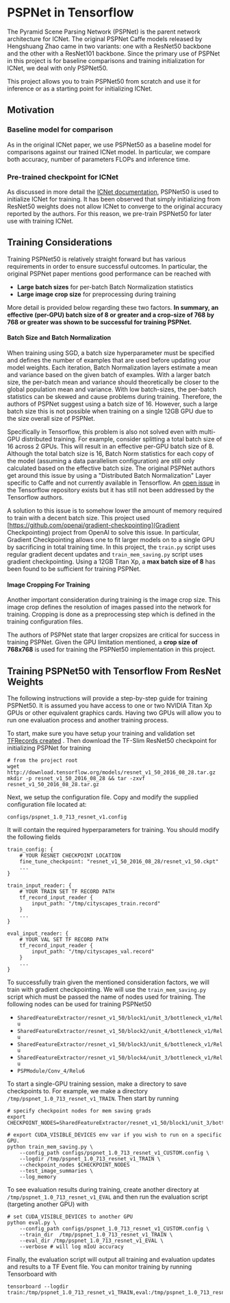 # PSPNet in Tensorflow

The Pyramid Scene Parsing Network (PSPNet) is the parent network architecture for ICNet. The original PSPNet Caffe models released by Hengshuang Zhao came in two variants: one with a ResNet50 backbone and the other with a ResNet101 backbone. Since the primary use of PSPNet in this project is for baseline comparisons and training initialization for ICNet, we deal with only PSPNet50.

This project allows you to train PSPNet50 from scratch and use it for inference or as a starting point for initializing ICNet.

## Motivation

### Baseline model for comparison
As in the original ICNet paper, we use PSPNet50 as a baseline model for comparisons against our trained ICNet model. In particular, we compare both accuracy, number of parameters FLOPs and inference time. 

### Pre-trained checkpoint for ICNet

As discussed in more detail the <a href='docs/installation.md'>ICNet documentation</a>, PSPNet50 is used to initialize ICNet for training. It has been observed that simply initializing from ResNet50 weights does not allow ICNet to converge to the original accuracy reported by the authors. For this reason, we pre-train PSPNet50 for later use with training ICNet.

## Training Considerations

Training PSPNet50 is relatively straight forward but has various requirements in order to ensure successful outcomes. In particular, the original PSPNet paper mentions good performance can be reached with

* **Large batch sizes** for per-batch Batch Normalization statistics
* **Large image crop size** for preprocessing during training

More detail is provided below regarding these two factors. **In summary, an effective (per-GPU) batch size of 8 or greater and a crop-size of 768 by 768 or greater was shown to be successful for training PSPNet.**

#### Batch Size and Batch Normalization
When training using SGD, a batch size hyperparameter must be specified and defines the number of examples that are used before updating your model weights. Each iteration, Batch Normalization layers estimate a mean and variance based on the given batch of examples. With a larger batch size, the per-batch mean and variance should theoretically be closer to the global population mean and variance. With low batch-sizes, the per-batch statistics can be skewed and cause problems during training. Therefore, the authors of PSPNet suggest using a batch size of 16. However, such a large batch size this is not possible when training on a single 12GB GPU due to the size overall size of PSPNet. 

Specifically in Tensorflow, this problem is also not solved even with multi-GPU distributed training. For example, consider splitting a total batch size of 16 across 2 GPUs. This will result in an effective per-GPU batch size of 8. Although the total batch size is 16, Batch Norm statistics for each copy of the model (assuming a data parallelism configuration) are still only calculated based on the effective batch size. The original PSPNet authors get around this issue by using a "Distributed Batch Normalization" Layer specific to Caffe and not currently available in Tensorflow. An [open issue](https://github.com/tensorflow/tensorflow/issues/7439) in the Tensorflow repository exists but it has still not been addressed by the Tensorflow authors.

A solution to this issue is to somehow lower the amount of memory required to train with a decent batch size. This project used [https://github.com/openai/gradient-checkpointing](Gradient Checkpointing) project from OpenAI to solve this issue. In particular, Gradient Checkpointing allows one to fit larger models on to a single GPU by sacrificing in total training time. In this project, the `train.py` script uses regular gradient decent updates and `train_mem_saving.py` script uses gradient checkpointing. Using a 12GB Titan Xp, a **max batch size of 8** has been found to be sufficient for training PSPNet.

#### Image Cropping For Training
Another important consideration during training is the image crop size. This image crop defines the resolution of images passed into the network for training. Cropping is done as a preprocessing step which is defined in the training configuration files.

The authors of PSPNet state that larger cropsizes are critical for success in training PSPNet. Given the GPU limitation mentioned, a **crop size of 768x768** is used for training the PSPNet50 implementation in this project.

## Training PSPNet50 with Tensorflow From ResNet Weights

The following instructions will provide a step-by-step guide for training PSPNet50. It is assumed you have access to one or two NVIDIA Titan Xp GPUs or other equivalent graphics cards. Having two GPUs will allow you to run one evaluation process and another training process.

To start, make sure you have setup your training and validation set <a href='docs/datasets.md'> TFRecords created</a> . Then download the TF-Slim ResNet50 checkpoint for initializing PSPNet for training

```
# from the project root
wget http://download.tensorflow.org/models/resnet_v1_50_2016_08_28.tar.gz
mkdir -p resnet_v1_50_2016_08_28 && tar -zxvf resnet_v1_50_2016_08_28.tar.gz
```

Next, we setup the configuration file. Copy and modify the supplied configuration file located at:

`configs/pspnet_1.0_713_resnet_v1.config`

It will contain the required hyperparameters for training. You should modify the following fields

```
train_config: {
	# YOUR RESNET CHECKPOINT LOCATION
    fine_tune_checkpoint: "resnet_v1_50_2016_08_28/resnet_v1_50.ckpt"
    ...
}

train_input_reader: {
	# YOUR TRAIN SET TF RECORD PATH
    tf_record_input_reader {
        input_path: "/tmp/cityscapes_train.record"
    }
    ...
}

eval_input_reader: {
	# YOUR VAL SET TF RECORD PATH
    tf_record_input_reader {
        input_path: "/tmp/cityscapes_val.record"
    }
    ...
}
```

To successfully train given the mentioned consideration factors, we will train with gradient checkpointing. We will use the `train_mem_saving.py` script which must be passed the name of nodes used for training. The following nodes can be used for training PSPNet50

* `SharedFeatureExtractor/resnet_v1_50/block1/unit_3/bottleneck_v1/Relu`
* `SharedFeatureExtractor/resnet_v1_50/block2/unit_4/bottleneck_v1/Relu`
* `SharedFeatureExtractor/resnet_v1_50/block3/unit_6/bottleneck_v1/Relu`
* `SharedFeatureExtractor/resnet_v1_50/block4/unit_3/bottleneck_v1/Relu`
* `PSPModule/Conv_4/Relu6`

To start a single-GPU training session, make a directory to save checkpoints to. For example, we make a directory `/tmp/pspnet_1.0_713_resnet_v1_TRAIN`. Then start by running

```
# specify checkpoint nodes for mem saving grads
export CHECKPOINT_NODES=SharedFeatureExtractor/resnet_v1_50/block1/unit_3/bottleneck_v1/Relu,SharedFeatureExtractor/resnet_v1_50/block2/unit_4/bottleneck_v1/Relu,SharedFeatureExtractor/resnet_v1_50/block3/unit_6/bottleneck_v1/Relu,SharedFeatureExtractor/resnet_v1_50/block4/unit_3/bottleneck_v1/Relu,PSPModule/Conv_4/Relu6

# export CUDA_VISIBLE_DEVICES env var if you wish to run on a specific GPU.
python train_mem_saving.py \
	--config_path configs/pspnet_1.0_713_resnet_v1_CUSTOM.config \
	--logdir /tmp/pspnet_1.0_713_resnet_v1_TRAIN \
	--checkpoint_nodes $CHECKPOINT_NODES
	--test_image_summaries \
	--log_memory
```

To see evaluation results during training, create another directory at `/tmp/pspnet_1.0_713_resnet_v1_EVAL` and then run the evaluation script (targeting another GPU) with

```
# set CUDA_VISIBLE_DEVICES to another GPU
python eval.py \
	--config_path configs/pspnet_1.0_713_resnet_v1_CUSTOM.config \
	--train_dir  /tmp/pspnet_1.0_713_resnet_v1_TRAIN \ 
	--eval_dir /tmp/pspnet_1.0_713_resnet_v1_EVAL \
	--verbose # will log mIoU accuracy
```

Finally, the evaluation script will output all training and evaluation updates and results to a TF Event file. You can monitor training by running Tensorboard with 

```
tensorboard --logdir train:/tmp/pspnet_1.0_713_resnet_v1_TRAIN,eval:/tmp/pspnet_1.0_713_resnet_v1_EVAL
```











